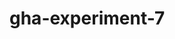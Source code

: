 # gha-experiment-7
   





























 





  



  





















    







  

  






